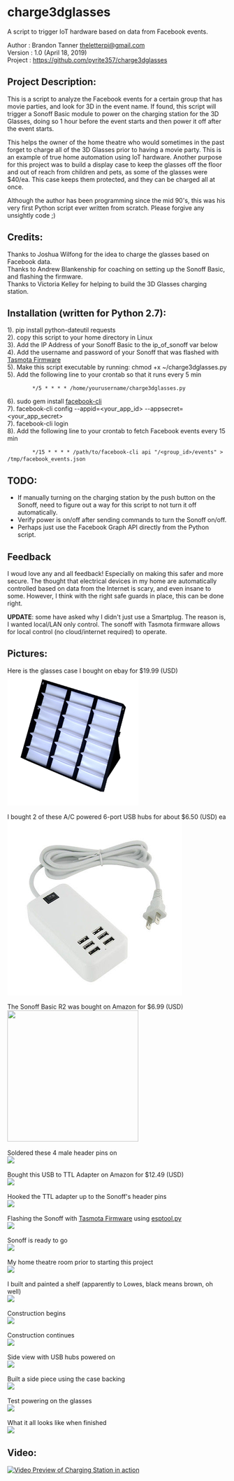 # charge3dglasses
A script to trigger IoT hardware based on data from Facebook events.

Author  : Brandon Tanner <theletterpi@gmail.com>\
Version : 1.0 (April 18, 2019)\
Project : https://github.com/pyrite357/charge3dglasses

## Project Description:
This is a script to analyze the Facebook events for a certain
group that has movie parties, and look for 3D in the event name.
If found, this script will trigger a Sonoff Basic module to power
on the charging station for the 3D Glasses, doing so 1 hour before the
event starts and then power it off after the event starts.

This helps the owner of the home theatre who would sometimes in the
past forget to charge all of the 3D Glasses prior to having a movie party.
This is an example of true home automation using IoT hardware. Another purpose for this project was to build a display case to keep the glasses off the floor and out of reach from children and pets, as some of the glasses were $40/ea. This case keeps them protected, and they can be charged all at once.

Although the author has been programming since the mid 90's, this was
his very first Python script ever written from scratch. Please forgive
any unsightly code ;)

## Credits:
Thanks to Joshua Wilfong for the idea to charge the glasses based on Facebook data.\
Thanks to Andrew Blankenship for coaching on setting up the Sonoff Basic, and flashing the firmware.\
Thanks to Victoria Kelley for helping to build the 3D Glasses charging station.

## Installation (written for Python 2.7):
   1). pip install python-dateutil requests\
   2). copy this script to your home directory in Linux\
   3). Add the IP Address of your Sonoff Basic to the ip_of_sonoff var below\
   4). Add the username and password of your Sonoff that was flashed with [Tasmota Firmware](https://github.com/arendst/Sonoff-Tasmota)\
   5). Make this script executable by running: chmod +x ~/charge3dglasses.py\
   5). Add the following line to your crontab so that it runs every 5 min
```
        */5 * * * * /home/yourusername/charge3dglasses.py
```
   6). sudo gem install [facebook-cli](https://github.com/specious/facebook-cli)\
   7). facebook-cli config --appid=<your_app_id> --appsecret=<your_app_secret>\
   7). facebook-cli login\
   8). Add the following line to your crontab to fetch Facebook events every 15 min
```
        */15 * * * * /path/to/facebook-cli api "/<group_id>/events" > /tmp/facebook_events.json
```

## TODO:
  * If manually turning on the charging station by the push button on the Sonoff, need to figure out a way for this script to not turn it off automatically.
  * Verify power is on/off after sending commands to turn the Sonoff on/off.
  * Perhaps just use the Facebook Graph API directly from the Python script.

## Feedback
I woud love any and all feedback! Especially on making this safer and more secure. The thought that electrical devices in my home are automatically controlled based on data from the Internet is scary, and even insane to some. However, I think with the right safe guards in place, this can be done right.

**UPDATE**: some have asked why I didn't just use a Smartplug. The reason is, I wanted local/LAN only control. The sonoff with Tasmota firmware allows for local control (no cloud/internet required) to operate.

## Pictures:

Here is the glasses case I bought on ebay for $19.99 (USD)\
<img src="/../images/glassescase.jpg" width="300" height="300" />

I bought 2 of these A/C powered 6-port USB hubs for about $6.50 (USD) ea
<img src="/../images/usbhub.jpg" />

The Sonoff Basic R2 was bought on Amazon for $6.99 (USD)\
<img src="/../images/sonoff.jpg" width="300" height="300" />

Soldered these 4 male header pins on\
<img src="/../images/sonoff1.jpg" />

Bought this USB to TTL Adapter on Amazon for $12.49 (USD)\
<img src="/../images/sonoff2.jpg" />

Hooked the TTL adapter up to the Sonoff's header pins\
<img src="/../images/sonoff3.jpg" />

Flashing the Sonoff with [Tasmota Firmware](https://github.com/arendst/Sonoff-Tasmota) using [esptool.py](https://github.com/espressif/esptoolesptool)\
<img src="/../images/sonoff4.png" />

Sonoff is ready to go\
<img src="/../images/sonoff5.jpg" />

My home theatre room prior to starting this project\
<img src="/../images/livroombeforeshelf.jpg" />

I built and painted a shelf (apparently to Lowes, black means brown, oh well)\
<img src="/../images/paintshelf.jpg" />

Construction begins\
<img src="/../images/shelf1.jpg" />

Construction continues\
<img src="/../images/shelf2.jpg" />

Side view with USB hubs powered on\
<img src="/../images/shelf3.jpg" />

Built a side piece using the case backing\
<img src="/../images/shelf4.jpg" />

Test powering on the glasses\
<img src="/../images/shelf5.jpg" />

What it all looks like when finished\
<img src="/../images/shelf6.jpg" />

## Video:

[![Video Preview of Charging Station in action](https://img.youtube.com/vi/3aGKrcRz-d0/0.jpg)](https://www.youtube.com/watch?v=3aGKrcRz-d0)
